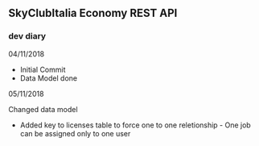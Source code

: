 ## SkyClubItalia Economy REST API

### dev diary

04/11/2018

- Initial Commit
- Data Model done

05/11/2018

Changed data model

- Added key to licenses table to force one to one reletionship - One job can be assigned only to one user